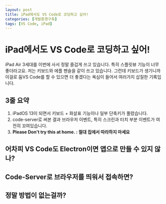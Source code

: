 ```yaml
---
layout: post
title: iPad에서도 VS Code로 코딩하고 싶어!
categories: [개발환경구축]
tags: [VS Code, iPad]
---
```


# iPad에서도 VS Code로 코딩하고 싶어!
iPad Air 3세대를 이번에 사서 정말 즐겁게 쓰고 있습니다. 특히 스플릿뷰 기능이 너무 좋더라고요. 저는 키보드와 에플 펜슬을 같이 쓰고 있습니다. 그런데 키보드가 생기니까 이걸로 ~~둠~~VS Code를 할 수 있으면 더 좋겠다는 욕심이 들어서 여러가지 삽질한 기록입니다.


## 3줄 요약
1. iPadOS 13이 되면서 키보드 + 화살표 기능이나 일부 단축키가 풀렸습니다.
2. code-server로 써본 결과 브라우저 이벤트, 특히 스크린과 터치 부분 이벤트가 여전히 꼬여있습니다.
3. **Please Don't try this at home. : 절대 집에서 따라하지 마세요**


## 어차피 VS Code도 Electron이면 앱으로 만들 수 있지 않나?


## Code-Server로 브라우저를 띄워서 접속하면?


## 정말 방법이 없는걸까?
